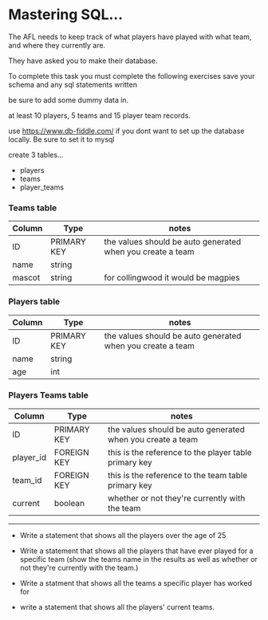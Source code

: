 # Mastering SQL...

The AFL needs to keep track of what players have played with what team, and where they currently are.

They have asked you to make their database.

To complete this task you must complete the following exercises save your schema and any sql statements written

be sure to add some dummy data in.

at least 10 players, 5 teams and 15 player team records.

use https://www.db-fiddle.com/ if you dont want to set up the database locally. Be sure to set it to mysql


create 3 tables...

- players
- teams
- player_teams

### Teams table

| Column | Type | notes|
|-------|-------|-----|
| ID| PRIMARY KEY| the values should be auto generated when you create a team|
|name|string||
mascot|string|for collingwood it would be magpies|

### Players table
| Column | Type | notes|
|-------|-------|-----|
| ID| PRIMARY KEY| the values should be auto generated when you create a team|
|name|string||
|age| int||

### Players Teams table
| Column | Type | notes|
|-------|-------|-----|
| ID| PRIMARY KEY| the values should be auto generated when you create a team|
| player_id | FOREIGN KEY| this is the reference to the player table primary key|
| team_id | FOREIGN KEY| this is the reference to the team table primary key|
|current | boolean| whether or not they're currently with the team

--------


- Write a statement that shows all the players over the age of 25

- Write a statement that shows all the players that have ever played for a specific team (show the teams name in the results as well as whether or not they're currently with the team.)

- Write a statment that shows all the teams a specific player has worked for

- write a statement that shows all the players' current teams.